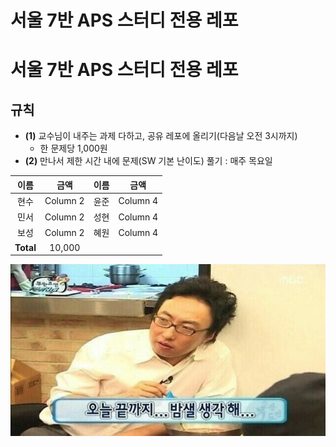 # 서울 7반 APS 스터디 전용 레포

# 서울 7반 APS 스터디 전용 레포

## 규칙
- **(1)** 교수님이 내주는 과제 다하고, 공유 레포에 올리기(다음날 오전 3시까지)
    - 한 문제당 1,000원
- **(2)** 만나서 제한 시간 내에 문제(SW 기본 난이도) 풀기 : 매주 목요일

|   이름   |   금액   |   이름   |   금액   |
|:--------:|:--------:|:--------:|:--------:|
|   현수   | Column 2 |   윤준   | Column 4 |
|   민서   | Column 2 |   성현   | Column 4 |
|   보성   | Column 2 |   혜원   | Column 4 |
| **Total**| 10,000   |          |          |






![](./asset/밤새.jpg)


